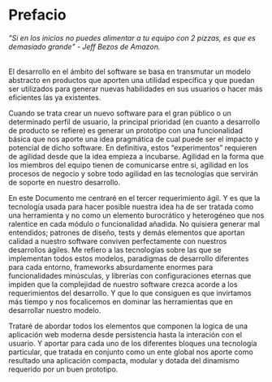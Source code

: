 # Prefacio


######  *"Si en los inicios no puedes alimentar a tu equipo con 2 pizzas, es que es demasiado grande" - Jeff Bezos de Amazon.*


El desarrollo en el ámbito del software se basa en transmutar un modelo abstracto en productos que aporten una utilidad específica y que puedan ser utilizados  para generar nuevas habilidades en sus usuarios o hacer más eficientes las ya existentes.

Cuando se trata crear un nuevo software para el gran público o un determinado perfil de usuario, la principal prioridad (en cuanto a desarrollo de producto se refiere) es generar un prototipo con una funcionalidad básica que nos aporte una idea pragmática de cual puede ser el impacto y potencial de dicho software. En definitiva, estos “experimentos” requieren de agilidad desde que la idea empieza a incubarse. Agilidad en la forma que los miembros del equipo tienen de comunicarse entre si, agilidad en los procesos de negocio y sobre todo agilidad en las tecnologías que servirán de soporte en nuestro desarrollo.

En este Documento me centraré en el tercer requerimiento ágil. Y es que la tecnología usada para hacer posible nuestra idea ha de ser tratada como una herramienta y no como un elemento  burocrático y heterogéneo que nos ralentice en cada módulo o funcionalidad añadida. No quisiera generar mal entendidos; patrones de diseño, tests y demás elementos que aportan calidad a nuestro software conviven perfectamente con nuestros desarrollos ágiles. Me refiero a las tecnologías sobre las que se implementan todos estos modelos, paradigmas de desarrollo diferentes para cada entorno, frameworks absurdamente enormes para funcionalidades minúsculas, y librerías con configuraciones eternas  que impiden que la complejidad de nuestro software crezca acorde a los requerimientos del desarrollo. Y que lo que consiguen es que invirtamos más tiempo y nos focalicemos en dominar las herramientas que en desarrollar nuestro modelo.

Trataré de abordar todos los elementos que componen la logica de una aplicación web moderna desde persistencia hasta la interación con el usuario. Y aportar para cada uno de los diferentes bloques una tecnología particular, que tratada en conjunto como un ente global nos aporte como resultado una aplicación compacta, modular y dotada del dinamismo requerido por un buen prototipo. 

